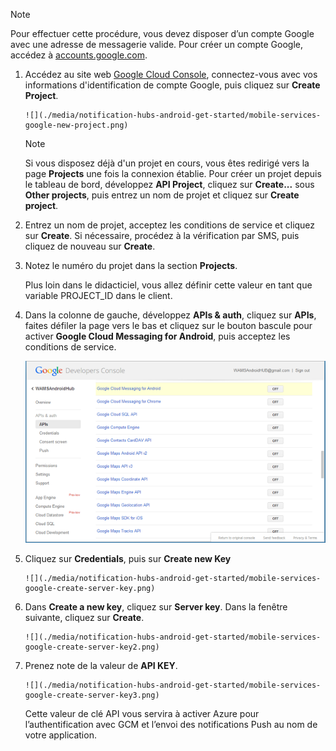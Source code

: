 

> [!NOTE]
> Pour effectuer cette procédure, vous devez disposer d’un compte Google avec une adresse de messagerie valide. Pour créer un compte Google, accédez à <a href="http://go.microsoft.com/fwlink/p/?LinkId=268302" target="_blank">accounts.google.com</a>.
> 
> 

1. Accédez au site web <a href="http://cloud.google.com/console" target="_blank">Google Cloud Console</a>, connectez-vous avec vos informations d'identification de compte Google, puis cliquez sur **Create Project**.
   
       ![](./media/notification-hubs-android-get-started/mobile-services-google-new-project.png)
   
   > [!NOTE]
   > Si vous disposez déjà d'un projet en cours, vous êtes redirigé vers la page <strong>Projects</strong> une fois la connexion établie. Pour créer un projet depuis le tableau de bord, développez <strong>API Project</strong>, cliquez sur <strong>Create...</strong> sous <strong>Other projects</strong>, puis entrez un nom de projet et cliquez sur <strong>Create project</strong>.
   > 
   > 
2. Entrez un nom de projet, acceptez les conditions de service et cliquez sur **Create**. Si nécessaire, procédez à la vérification par SMS, puis cliquez de nouveau sur **Create**.
3. Notez le numéro du projet dans la section **Projects**.
   
    Plus loin dans le didacticiel, vous allez définir cette valeur en tant que variable PROJECT\_ID dans le client.
4. Dans la colonne de gauche, développez **APIs & auth**, cliquez sur **APIs**, faites défiler la page vers le bas et cliquez sur le bouton bascule pour activer **Google Cloud Messaging for Android**, puis acceptez les conditions de service.
   
    ![](./media/notification-hubs-android-get-started/mobile-services-google-enable-GCM.png)
5. Cliquez sur **Credentials**, puis sur **Create new Key**
   
       ![](./media/notification-hubs-android-get-started/mobile-services-google-create-server-key.png)
6. Dans **Create a new key**, cliquez sur **Server key**. Dans la fenêtre suivante, cliquez sur **Create**.
   
       ![](./media/notification-hubs-android-get-started/mobile-services-google-create-server-key2.png)
7. Prenez note de la valeur de **API KEY**.
   
       ![](./media/notification-hubs-android-get-started/mobile-services-google-create-server-key3.png)
   
    Cette valeur de clé API vous servira à activer Azure pour l’authentification avec GCM et l’envoi des notifications Push au nom de votre application.

<!---HONumber=Oct15_HO3-->